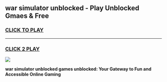 
## war simulator unblocked - Play Unblocked Gmaes & Free
<h3>
<a href="https://news.freeplayer.one?title=war_simulator_unblocked&ref=23F">CLICK TO PLAY</a></h3>
<hr>

<h3>
<a href="https://news.freeplayer.one?title=war_simulator_unblocked&ref=23F">CLICK 2 PLAY</a>
  
</h3>

<a href="https://news.freeplayer.one?title=war_simulator_unblocked&ref=23F/"><img src="https://clearcache.store/games.png"></a>


**war simulator unblocked games unblocked: Your Gateway to Fun and Accessible Online Gaming**
